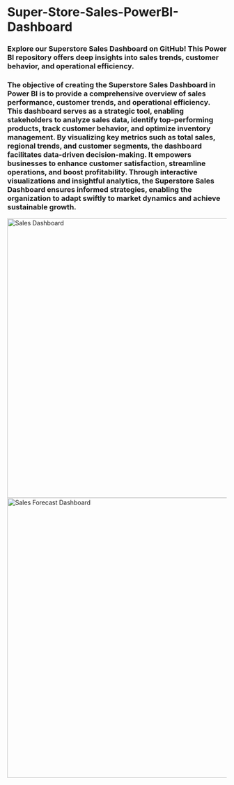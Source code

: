 # Super-Store-Sales-PowerBI-Dashboard

### Explore our Superstore Sales Dashboard on GitHub! This Power BI repository offers deep insights into sales trends, customer behavior, and operational efficiency. 

### The objective of creating the Superstore Sales Dashboard in Power BI is to provide a comprehensive overview of sales performance, customer trends, and operational efficiency. This dashboard serves as a strategic tool, enabling stakeholders to analyze sales data, identify top-performing products, track customer behavior, and optimize inventory management. By visualizing key metrics such as total sales, regional trends, and customer segments, the dashboard facilitates data-driven decision-making. It empowers businesses to enhance customer satisfaction, streamline operations, and boost profitability. Through interactive visualizations and insightful analytics, the Superstore Sales Dashboard ensures informed strategies, enabling the organization to adapt swiftly to market dynamics and achieve sustainable growth.

<img width="641" alt="Sales Dashboard" src="https://github.com/kumail11/Super-Store-Sales-PowerBI-Dashboard/assets/40884947/f7f857a1-1659-4f57-9cdf-2a4df0bc7ad2">

<img width="642" alt="Sales Forecast Dashboard" src="https://github.com/kumail11/Super-Store-Sales-PowerBI-Dashboard/assets/40884947/d2073a40-d234-4572-be94-a07404635132">

